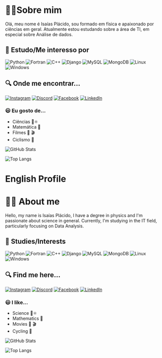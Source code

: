 
# 🙋‍♂️Sobre mim 
Olá, meu nome é Isaías Plácido, sou formado em física e apaixonado por ciências em geral.
Atualmente estou estudando sobre a área de TI, em especial sobre Análise de dados.
## 🚀 Estudo/Me interesso por
![Python](https://img.shields.io/badge/python-3670A0?style=for-the-badge&logo=python&logoColor=ffdd54) 
![Fortran](https://img.shields.io/badge/Fortran-%23734F96.svg?style=for-the-badge&logo=fortran&logoColor=white)
![C++](https://img.shields.io/badge/C%2B%2B-00599C?style=for-the-badge&logo=c%2B%2B&logoColor=white)
![Django](https://img.shields.io/badge/django-%23092E20.svg?style=for-the-badge&logo=django&logoColor=white)
![MySQL](https://img.shields.io/badge/MySQL-00000F?style=for-the-badge&logo=mysql&logoColor=white)
![MongoDB](https://img.shields.io/badge/MongoDB-%234ea94b.svg?style=for-the-badge&logo=mongodb&logoColor=white)
![Linux](https://img.shields.io/badge/Linux-000?style=for-the-badge&logo=linux&logoColor=FCC624)
![Windows](https://img.shields.io/badge/Windows-000?style=for-the-badge&logo=windows&logoColor=2CA5E0)
## 🔍 Onde me encontrar...

[![Instagram](https://img.shields.io/badge/-Instagram-%23E4405F?style=for-the-badge&logo=instagram&logoColor=white)](https://www.instagram.com/izaia.pc/)
[![Discord](https://img.shields.io/badge/Discord-7289DA?style=for-the-badge&logo=discord&logoColor=white)](https://discord.com/channels/@izaiapc/) 
[![Facebook](https://img.shields.io/badge/Facebook-1877F2?style=for-the-badge&logo=facebook&logoColor=white)](https://www.facebook.com/izaia.pc/)
[![LinkedIn](https://img.shields.io/badge/LinkedIn-0077B5?style=for-the-badge&logo=linkedin&logoColor=white)](https://www.linkedin.com/in/izaiapc/)

### 😃 Eu gosto de...
* Ciências 🔬⚛️
* Matemática  🧮
* Filmes  🥤 🎬
* Ciclismo 🚴

![GitHub Stats](https://github-readme-stats.vercel.app/api?username=izaiapc&theme=transparent&bg_color=000&border_color=30A3DC&show_icons=true&icon_color=30A3DC&title_color=E94D5F&text_color=FFF)

![Top Langs](https://github-readme-stats-git-masterrstaa-rickstaa.vercel.app/api/top-langs/?username=izaiapc&layout=compact&bg_color=000&border_color=30A3DC&title_color=E94D5F&text_color=FFF)

# English Profile

# 🙋‍♂️ About me
Hello, my name is Isaías Plácido, I have a degree in physics and I'm passionate about science in general. Currently, I'm studying in the IT field, particularly focusing on Data Analysis.
## 🚀 Studies/Interests
![Python](https://img.shields.io/badge/python-3670A0?style=for-the-badge&logo=python&logoColor=ffdd54) 
![Fortran](https://img.shields.io/badge/Fortran-%23734F96.svg?style=for-the-badge&logo=fortran&logoColor=white)
![C++](https://img.shields.io/badge/C%2B%2B-00599C?style=for-the-badge&logo=c%2B%2B&logoColor=white)
![Django](https://img.shields.io/badge/django-%23092E20.svg?style=for-the-badge&logo=django&logoColor=white)
![MySQL](https://img.shields.io/badge/MySQL-00000F?style=for-the-badge&logo=mysql&logoColor=white)
![MongoDB](https://img.shields.io/badge/MongoDB-%234ea94b.svg?style=for-the-badge&logo=mongodb&logoColor=white)
![Linux](https://img.shields.io/badge/Linux-000?style=for-the-badge&logo=linux&logoColor=FCC624)
![Windows](https://img.shields.io/badge/Windows-000?style=for-the-badge&logo=windows&logoColor=2CA5E0)
## 🔍 Find me here...

[![Instagram](https://img.shields.io/badge/-Instagram-%23E4405F?style=for-the-badge&logo=instagram&logoColor=white)](https://www.instagram.com/izaia.pc/)
[![Discord](https://img.shields.io/badge/Discord-7289DA?style=for-the-badge&logo=discord&logoColor=white)](https://discord.com/channels/@izaiapc/) 
[![Facebook](https://img.shields.io/badge/Facebook-1877F2?style=for-the-badge&logo=facebook&logoColor=white)](https://www.facebook.com/izaia.pc/)
[![LinkedIn](https://img.shields.io/badge/LinkedIn-0077B5?style=for-the-badge&logo=linkedin&logoColor=white)](https://www.linkedin.com/in/izaiapc/)

### 😃 I like...
* Science 🔬⚛️
* Mathematics  🧮
* Movies  🥤 🎬
* Cycling 🚴

![GitHub Stats](https://github-readme-stats.vercel.app/api?username=izaiapc&theme=transparent&bg_color=000&border_color=30A3DC&show_icons=true&icon_color=30A3DC&title_color=E94D5F&text_color=FFF)

![Top Langs](https://github-readme-stats-git-masterrstaa-rickstaa.vercel.app/api/top-langs/?username=izaiapc&layout=compact&bg_color=000&border_color=30A3DC&title_color=E94D5F&text_color=FFF)
